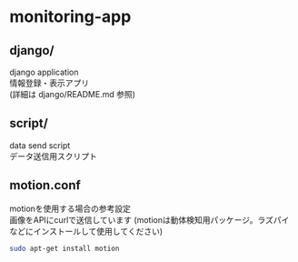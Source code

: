 # monitoring-app

## django/

django application   
情報登録・表示アプリ  
(詳細は django/README.md 参照)

## script/

data send script  
データ送信用スクリプト

## motion.conf

motionを使用する場合の参考設定  
画像をAPIにcurlで送信しています
(motionは動体検知用パッケージ。ラズパイなどにインストールして使用してください)

~~~ bash
sudo apt-get install motion
~~~
